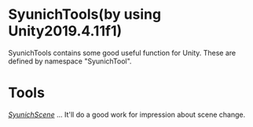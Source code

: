 # SyunichTools(by using Unity2019.4.11f1)
SyunichTools contains some good useful function for Unity. These are defined by namespace "SyunichTool".

# Tools
[*SyunichScene*](https://github.com/Syunich/SyunichTools/tree/master/SyunichScene "SyunichScene") ... It'll do a good work for impression about scene change.
